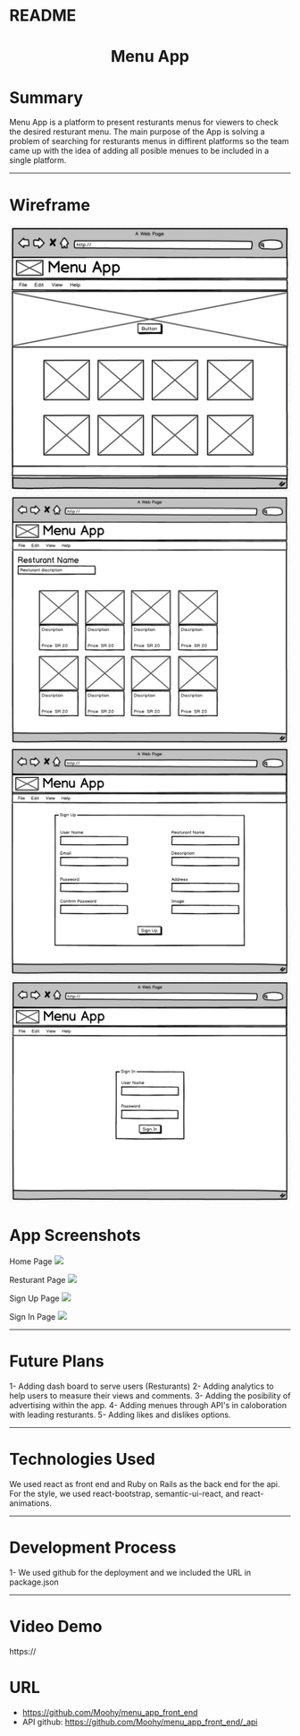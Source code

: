 # README

<h1 align="center"> Menu App </h1>

# Summary
Menu App is a platform to present resturants menus for viewers to check the desired resturant menu. The main purpose of the App is solving a problem of searching for resturants menus in diffirent platforms so the team came up with the idea of adding all posible menues to be included in a single platform.

---

# Wireframe
![](/img/HomePage.png)
![](/img/ResturantPage.png)
![](/img/SignUpPage.png)
![](/img/SignInPage.png)

# App Screenshots

Home Page
![](/image/welcome.png)


Resturant Page
![](/image/home.png)


Sign Up Page
![](/image/addscene.png)


Sign In Page
![](/image/aboutus.png)

---

# Future Plans
1- Adding dash board to serve users (Resturants) 
2- Adding analytics to help users to measure their views and comments. 
3- Adding the posibility of advertising within the app.
4- Adding menues through API's in caloboration with leading resturants.
5- Adding likes and dislikes options.

---

# Technologies Used
We used react as front end and Ruby on Rails as the back end for the api. For the style, we used react-bootstrap, semantic-ui-react, and react-animations.

---

# Development Process
1- We used github for the deployment and we included the URL in package.json

---

# Video Demo
https://



# URL
 - https://github.com/Moohy/menu_app_front_end
 - API github: https://github.com/Moohy/menu_app_front_end/_api



